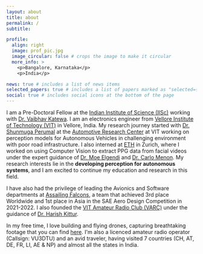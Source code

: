 ```yaml
---
layout: about
title: about
permalink: /
subtitle:

profile:
  align: right
  image: prof_pic.jpg
  image_circular: false # crops the image to make it circular
  more_info: >
    <p>Bangalore, Karnataka</p>
    <p>India</p>

news: true # includes a list of news items
selected_papers: true # includes a list of papers marked as "selected={true}"
social: true # includes social icons at the bottom of the page
---
```


I am a Pre-Doctoral Fellow at the [Indian Institute of Science (IISc)](http://iisc.ac.in) working with [Dr. Vaibhav Katewa](https://cps.iisc.ac.in/faculty/vaibhav/). I am an electronics engineer from [Vellore Institute of Technology (VIT)](https://vit.ac.in/) in Vellore, India. My research journey started with [Dr. Shunmuga Perumal](https://vitdirectory.vit.ac.in/page/faculty/16385#about) at the [Automotive Research Center](https://rf.vit.ac.in/Research/labs/8) at VIT working on perception models for Autonomous Vehicles in challenging environment with poor road infrastructure. I also interned at [ETH](https://ethz.ch/en.html) in Zurich, where I worked on using Computer Vision to extract PPG data from facial videos under the expert guidance of [Dr. Moe Elgendi](https://www.elgendi.net/) and [Dr. Carlo Menon](https://www.carlomenon.it/). My research interests lie in the **developing perception for autonomous systems**, and I am excited to continue my education and research in this field. 

I have also had the privilege of leading the Avionics and Software departments at [Assailing Falcons](https://www.assailingfalcons.in), a team that achieved 3rd place Worldwide and 1st place in Asia in the SAE Aero Design Competition in 2021-2022. I also founded the [VIT Amateur Radio Club (VARC)](https://vitarc.github.io) under the guidance of [Dr. Harish Kittur](https://research.vit.ac.in/researcher/kittur-harish-mallikarjun).

In my free time, I love building and flying drones, capturing breathtaking footage that you can find [here](https://sakshambhutani.xyz/posts/2021/07/Drone-Footage/). I'm also a licenced amateur radio operator (Callsign: VU3DTU) and an avid traveler, having visited 7 countries (CH, AT, DE, FR, LI, AE & NP) and almost all the states in India.
